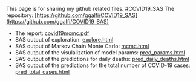 This page is for sharing my github related files.
#COVID19_SAS
The repository: [https://github.com/ggalfi/COVID19_SAS](https://github.com/ggalfi/COVID19_SAS)
* The report: [covid19mcmc.pdf](COVID19_SAS/doc/covid19mcmc.pdf)
* SAS output of exploration: [explore.html](COVID19_SAS/results/exploration/explore.html)
* SAS output of Markov Chain Monte Carlo: [mcmc.html](COVID19_SAS/results/mcmc/mcmc.html)
* SAS output of the visulalization of model params: [pred_params.html](COVID19_SAS/results/post_params/pred_params.html)
* SAS output of the predictions for daily deaths: [pred_daily_deaths.html](COVID19_SAS/results/pred/pred_daily_deaths.html)
* SAS output of the predictions for the total number of COVID-19 cases: [pred_total_cases.html](COVID19_SAS/results/pred/pred_total_cases.html)

